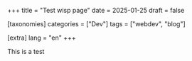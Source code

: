 +++
title = "Test wisp page"
date = 2025-01-25
draft = false

[taxonomies]
categories = ["Dev"]
tags = ["webdev", "blog"]

[extra]
lang = "en"
+++

This is a test